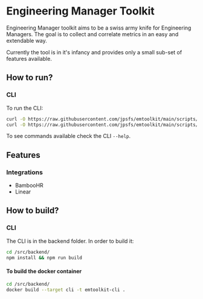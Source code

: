 # Engineering Manager Toolkit

Engineering Manager toolkit aims to be a swiss army knife for Engineering Managers.
The goal is to collect and correlate metrics in an easy and extendable way.

Currently the tool is in it's infancy and provides only a small sub-set of features available.

## How to run?

### CLI

To run the CLI:

```sh
curl -O https://raw.githubusercontent.com/jpsfs/emtoolkit/main/scripts/emtoolkit-cli.sh
curl -O https://raw.githubusercontent.com/jpsfs/emtoolkit/main/scripts/.env.emtoolkit-cli
```

To see commands available check the CLI `--help`.


## Features

### Integrations

* BambooHR
* Linear

## How to build?

### CLI
The CLI is in the backend folder. In order to build it:

```sh
cd /src/backend/
npm install && npm run build
```

#### To build the docker container

```sh
cd /src/backend/
docker build --target cli -t emtoolkit-cli .
```